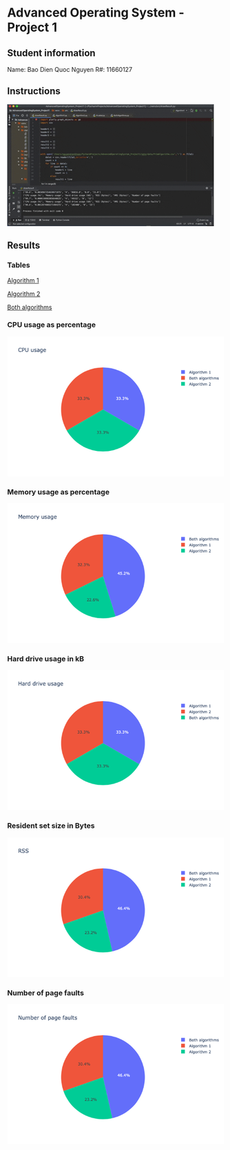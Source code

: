 # Advanced Operating System - Project 1

## Student information
Name: Bao Dien Quoc Nguyen
R#: 11660127

## Instructions
![Running steps](Running.gif)

## Results
### Tables
[Algorithm 1](Algorithm1.csv)

[Algorithm 2](Algorithm2.csv)

[Both algorithms](BothAlgorithms.csv)

### CPU usage as percentage
![CPU](CPU_usage.png)

### Memory usage as percentage
![Memory](Memory_usage.png)

### Hard drive usage in kB
![Hard drive](Hard_drive_usage.png)

### Resident set size in Bytes
![RSS](RSS.png)

### Number of page faults
![page faults](Page_faults.png)
